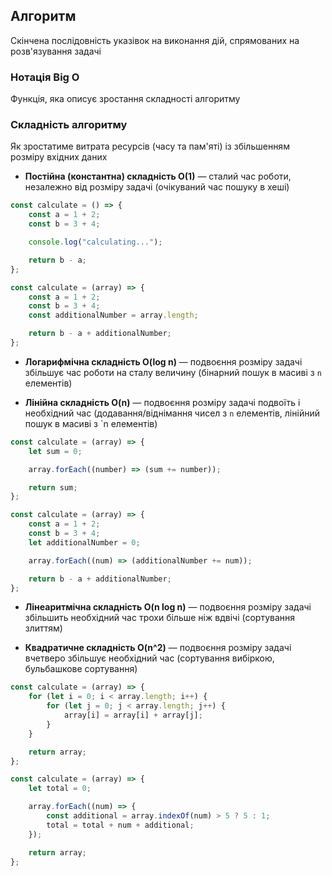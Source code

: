 ## Алгоритм

Скінчена послідовність указівок на виконання дій, спрямованих на розв'язування задачі

### Нотація Big O

Функція, яка описує зростання складності алгоритму

### Складність алгоритму

Як зростатиме витрата ресурсів (часу та пам'яті) із збільшенням розміру вхідних даних

-   **Постійна (константна) складність О(1)** — сталий час роботи, незалежно від розміру задачі (очікуваний час пошуку в хеші)

```js
const calculate = () => {
    const a = 1 + 2;
    const b = 3 + 4;

    console.log("calculating...");

    return b - a;
};
```

```js
const calculate = (array) => {
    const a = 1 + 2;
    const b = 3 + 4;
    const additionalNumber = array.length;

    return b - a + additionalNumber;
};
```

-   **Логарифмічна складність O(log n)** — подвоєння розміру задачі збільшує час роботи на сталу величину (бінарний пошук в масиві з `n` елементів)

-   **Лінійна складність O(n)** — подвоєння розміру задачі подвоїть і необхідний час (додавання/віднімання чисел з `n` елементів, лінійний пошук в масиві з `n елементів)

```js
const calculate = (array) => {
    let sum = 0;

    array.forEach((number) => (sum += number));

    return sum;
};
```

```js
const calculate = (array) => {
    const a = 1 + 2;
    const b = 3 + 4;
    let additionalNumber = 0;

    array.forEach((num) => (additionalNumber += num));

    return b - a + additionalNumber;
};
```

-   **Лінеаритмічна складність O(n log n)** — подвоєння розміру задачі збільшить необхідний час трохи більше ніж вдвічі (сортування злиттям)

-   **Квадратичне складність O(n^2)** — подвоєння розміру задачі вчетверо збільшує необхідний час (сортування вибіркою, бульбашкове сортування)

```js
const calculate = (array) => {
    for (let i = 0; i < array.length; i++) {
        for (let j = 0; j < array.length; j++) {
            array[i] = array[i] + array[j];
        }
    }

    return array;
};
```

```js
const calculate = (array) => {
    let total = 0;

    array.forEach((num) => {
        const additional = array.indexOf(num) > 5 ? 5 : 1;
        total = total + num + additional;
    });

    return array;
};
```
